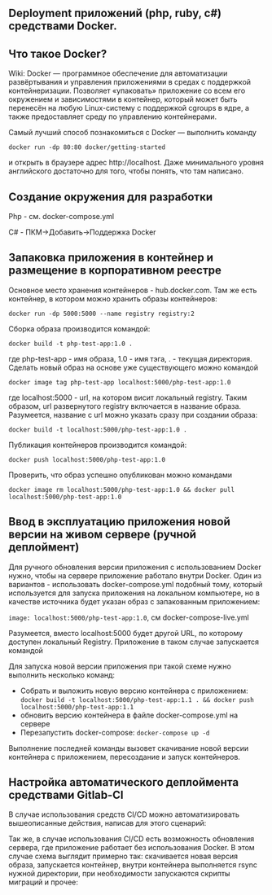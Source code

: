 Deployment приложений (php, ruby, c#) средствами Docker.
---
Что такое Docker?
--
Wiki: Docker — программное обеспечение для автоматизации развёртывания и управления приложениями в средах с поддержкой контейнеризации. Позволяет «упаковать» приложение со всем его окружением и зависимостями в контейнер, который может быть перенесён на любую Linux-систему с поддержкой cgroups в ядре, а также предоставляет среду по управлению контейнерами.

Самый лучший способ познакомиться с Docker — выполнить команду 

`docker run -dp 80:80 docker/getting-started`

и открыть в браузере адрес http://localhost. Даже минимального уровня 
английского достаточно для того, чтобы понять, что там написано.

Создание окружения для разработки
--
Php - см. docker-compose.yml

C# - ПКМ->Добавить->Поддержка Docker

Запаковка приложения в контейнер и размещение в корпоративном реестре
--
Основное место хранения контейнеров - hub.docker.com. 
Там же есть контейнер, в котором можно хранить образы контейнеров:

`docker run -dp 5000:5000 --name registry registry:2`

Сборка образа производится командой:

`docker build -t php-test-app:1.0 .`

где php-test-app - имя образа, 
1.0 - имя тэга, 
. - текущая директория. Сделать новый образ на основе уже существующего можно командой

`docker image tag php-test-app localhost:5000/php-test-app:1.0`

где localhost:5000 - url, на котором висит локальный registry.
Таким образом, url развернутого registry включается в название образа.
Разумеется, название с url можно указать сразу при создании образа:

`docker build -t localhost:5000/php-test-app:1.0 .`

Публикация контейнеров производится командой:

`docker push localhost:5000/php-test-app:1.0`

Проверить, что образ успешно опубликован можно командами

`docker image rm localhost:5000/php-test-app:1.0 && docker pull localhost:5000/php-test-app:1.0`

Ввод в эксплуатацию приложения новой версии на живом сервере (ручной деплоймент)
--
Для ручного обновления версии приложения с использованием Docker нужно, чтобы на сервере приложение 
работало внутри Docker. Один из вариантов - использовать docker-compose.yml подобный тому, который 
используется для запуска приложения на локальном компьютере, но в качестве источника будет указан 
образ с запакованным приложением:

`image: localhost:5000/php-test-app:1.0`, см docker-compose-live.yml

Разумеется, вместо localhost:5000 будет другой URL, по которому доступен локальный Registry.
Приложение в таком случае запускается командой

Для запуска новой версии приложения при такой схеме нужно выполнить несколько команд:
- Собрать и выложить новую версию контейнера с приложением:
  `docker build -t localhost:5000/php-test-app:1.1 . && docker push localhost:5000/php-test-app:1.1`
- обновить версию контейнера в файле docker-compose.yml на сервере
- Перезапустить docker-compose: `docker-compose up -d`

Выполнение последней команды вызовет скачивание новой версии контейнера с приложением, 
пересоздание и запуск контейнеров.

Настройка автоматического деплоймента средствами Gitlab-CI
--
В случае использования средств CI/CD можно автоматизировать вышеописанные действия, написав для
этого сценарий:


Так же, в случае использования CI/CD есть возможность обновления сервера, где приложение работает
без использования Docker. В этом случае схема выглядит примерно так: скачивается новая версия образа, 
запускается контейнер, внутри контейнера выполняется rsync нужной директории, при необходимости 
запускаются скрипты миграций и прочее:
